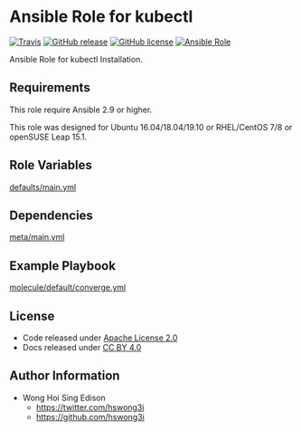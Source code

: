 # Ansible Role for kubectl

[![Travis](https://img.shields.io/travis/com/alvistack/ansible-role-kubectl.svg)](https://travis-ci.com/alvistack/ansible-role-kubectl)
[![GitHub release](https://img.shields.io/github/release/alvistack/ansible-role-kubectl.svg)](https://github.com/alvistack/ansible-role-kubectl)
[![GitHub license](https://img.shields.io/github/license/alvistack/ansible-role-kubectl.svg)](https://github.com/alvistack/ansible-role-kubectl/blob/master/LICENSE)
[![Ansible Role](https://img.shields.io/badge/galaxy-alvistack.kubectl-blue.svg)](https://galaxy.ansible.com/alvistack/kubectl)

Ansible Role for kubectl Installation.

## Requirements

This role require Ansible 2.9 or higher.

This role was designed for Ubuntu 16.04/18.04/19.10 or RHEL/CentOS 7/8 or openSUSE Leap 15.1.

## Role Variables

[defaults/main.yml](defaults/main.yml)

## Dependencies

[meta/main.yml](meta/main.yml)

## Example Playbook

[molecule/default/converge.yml](molecule/default/converge.yml)

## License

  - Code released under [Apache License 2.0](LICENSE)
  - Docs released under [CC BY 4.0](http://creativecommons.org/licenses/by/4.0/)

## Author Information

  - Wong Hoi Sing Edison
      - <https://twitter.com/hswong3i>
      - <https://github.com/hswong3i>
